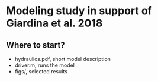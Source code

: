 # Modeling study in support of Giardina et al. 2018

## Where to start?

 - hydraulics.pdf, short model description
 - driver.m,       runs the model
 - figs/,          selected results